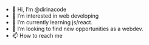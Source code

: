 - 👋 Hi, I’m @dirinacode
- 👀 I’m interested in web developing
- 🌱 I’m currently learning js/react.
- 💞️ I’m looking to find new opportunities as a webdev.
- 📫 How to reach me

<!---
dirinacode/dirinacode is a ✨ special ✨ repository because its `README.md` (this file) appears on your GitHub profile.
You can click the Preview link to take a look at your changes.
--->
